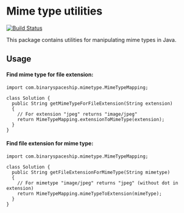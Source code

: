 # Mime type utilities

[![Build Status](https://travis-ci.org/binaryspaceship/mimetype.svg?branch=master)](https://travis-ci.org/binaryspaceship/mimetype)

This package contains utilities for manipulating mime types in Java.

## Usage

#### Find mime type for file extension:

```
import com.binaryspaceship.mimetype.MimeTypeMapping;

class Solution {
  public String getMimeTypeForFileExtension(String extension)
  {
    // For extension "jpeg" returns "image/jpeg"
    return MimeTypeMapping.extensionToMimeType(extension);
  }
}

```

#### Find  file extension for mime type:

```
import com.binaryspaceship.mimetype.MimeTypeMapping;

class Solution {
  public String getFileExtensionForMimeType(String mimetype)
  {
    // For mimetype "image/jpeg" returns "jpeg" (without dot in extension)
    return MimeTypeMapping.mimeTypeToExtension(mimeType);
  }
}

```
